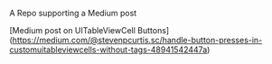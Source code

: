 A Repo supporting a Medium post

[Medium post on UITableViewCell Buttons] (https://medium.com/@stevenpcurtis.sc/handle-button-presses-in-customuitableviewcells-without-tags-48941542447a)
